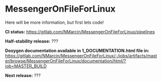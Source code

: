 # MessengerOnFileForLinux
Here will be more information, but first lets code!

<b>CI status:</b>
https://gitlab.com/NMarcin/MessengerOnFileForLinux/pipelines

<b>Half-stability release:</b>
???

<b>Doxygen documentation available in 1_DOCUMENTATION.html file in:</b>
https://gitlab.com/NMarcin/MessengerOnFileForLinux/-/jobs/artifacts/master/browse/MessengerOnFileForLinux/documentation/html/?job=MASTER_BUILD

<b>Next release:</b>
???
